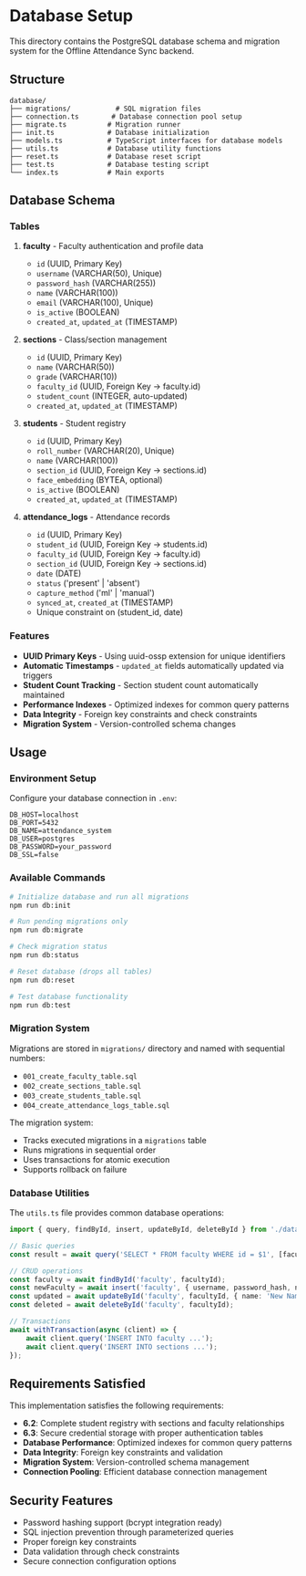 # Database Setup

This directory contains the PostgreSQL database schema and migration system for the Offline Attendance Sync backend.

## Structure

```
database/
├── migrations/           # SQL migration files
├── connection.ts        # Database connection pool setup
├── migrate.ts          # Migration runner
├── init.ts             # Database initialization
├── models.ts           # TypeScript interfaces for database models
├── utils.ts            # Database utility functions
├── reset.ts            # Database reset script
├── test.ts             # Database testing script
└── index.ts            # Main exports
```

## Database Schema

### Tables

1. **faculty** - Faculty authentication and profile data
   - `id` (UUID, Primary Key)
   - `username` (VARCHAR(50), Unique)
   - `password_hash` (VARCHAR(255))
   - `name` (VARCHAR(100))
   - `email` (VARCHAR(100), Unique)
   - `is_active` (BOOLEAN)
   - `created_at`, `updated_at` (TIMESTAMP)

2. **sections** - Class/section management
   - `id` (UUID, Primary Key)
   - `name` (VARCHAR(50))
   - `grade` (VARCHAR(10))
   - `faculty_id` (UUID, Foreign Key → faculty.id)
   - `student_count` (INTEGER, auto-updated)
   - `created_at`, `updated_at` (TIMESTAMP)

3. **students** - Student registry
   - `id` (UUID, Primary Key)
   - `roll_number` (VARCHAR(20), Unique)
   - `name` (VARCHAR(100))
   - `section_id` (UUID, Foreign Key → sections.id)
   - `face_embedding` (BYTEA, optional)
   - `is_active` (BOOLEAN)
   - `created_at`, `updated_at` (TIMESTAMP)

4. **attendance_logs** - Attendance records
   - `id` (UUID, Primary Key)
   - `student_id` (UUID, Foreign Key → students.id)
   - `faculty_id` (UUID, Foreign Key → faculty.id)
   - `section_id` (UUID, Foreign Key → sections.id)
   - `date` (DATE)
   - `status` ('present' | 'absent')
   - `capture_method` ('ml' | 'manual')
   - `synced_at`, `created_at` (TIMESTAMP)
   - Unique constraint on (student_id, date)

### Features

- **UUID Primary Keys** - Using uuid-ossp extension for unique identifiers
- **Automatic Timestamps** - `updated_at` fields automatically updated via triggers
- **Student Count Tracking** - Section student count automatically maintained
- **Performance Indexes** - Optimized indexes for common query patterns
- **Data Integrity** - Foreign key constraints and check constraints
- **Migration System** - Version-controlled schema changes

## Usage

### Environment Setup

Configure your database connection in `.env`:

```env
DB_HOST=localhost
DB_PORT=5432
DB_NAME=attendance_system
DB_USER=postgres
DB_PASSWORD=your_password
DB_SSL=false
```

### Available Commands

```bash
# Initialize database and run all migrations
npm run db:init

# Run pending migrations only
npm run db:migrate

# Check migration status
npm run db:status

# Reset database (drops all tables)
npm run db:reset

# Test database functionality
npm run db:test
```

### Migration System

Migrations are stored in `migrations/` directory and named with sequential numbers:
- `001_create_faculty_table.sql`
- `002_create_sections_table.sql`
- `003_create_students_table.sql`
- `004_create_attendance_logs_table.sql`

The migration system:
- Tracks executed migrations in a `migrations` table
- Runs migrations in sequential order
- Uses transactions for atomic execution
- Supports rollback on failure

### Database Utilities

The `utils.ts` file provides common database operations:

```typescript
import { query, findById, insert, updateById, deleteById } from './database';

// Basic queries
const result = await query('SELECT * FROM faculty WHERE id = $1', [facultyId]);

// CRUD operations
const faculty = await findById('faculty', facultyId);
const newFaculty = await insert('faculty', { username, password_hash, name, email });
const updated = await updateById('faculty', facultyId, { name: 'New Name' });
const deleted = await deleteById('faculty', facultyId);

// Transactions
await withTransaction(async (client) => {
    await client.query('INSERT INTO faculty ...');
    await client.query('INSERT INTO sections ...');
});
```

## Requirements Satisfied

This implementation satisfies the following requirements:

- **6.2**: Complete student registry with sections and faculty relationships
- **6.3**: Secure credential storage with proper authentication tables
- **Database Performance**: Optimized indexes for common query patterns
- **Data Integrity**: Foreign key constraints and validation
- **Migration System**: Version-controlled schema management
- **Connection Pooling**: Efficient database connection management

## Security Features

- Password hashing support (bcrypt integration ready)
- SQL injection prevention through parameterized queries
- Proper foreign key constraints
- Data validation through check constraints
- Secure connection configuration options